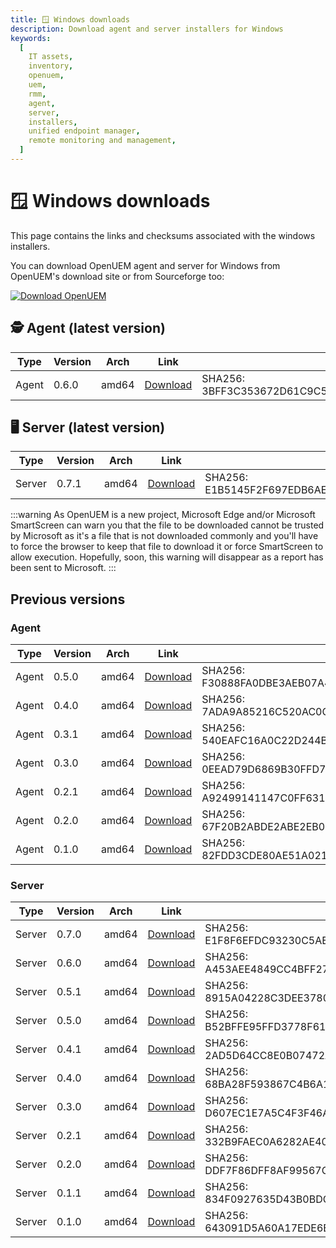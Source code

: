 ```yaml
---
title: 🪟 Windows downloads
description: Download agent and server installers for Windows
keywords:
  [
    IT assets,
    inventory,
    openuem,
    uem,
    rmm,
    agent,
    server,
    installers,
    unified endpoint manager,
    remote monitoring and management,
  ]
---
```


# 🪟 Windows downloads

This page contains the links and checksums associated with the windows installers.

You can download OpenUEM agent and server for Windows from OpenUEM's download site or from Sourceforge too:

[![Download OpenUEM](https://a.fsdn.com/con/app/sf-download-button)](https://sourceforge.net/projects/openuem/files/latest/download)

## 🕵 Agent (latest version)

| Type  | Version | Arch  | Link                                                                                        | Checksum                                                                 |
| ----- | ------- | ----- | ------------------------------------------------------------------------------------------- | ------------------------------------------------------------------------ |
| Agent | 0.6.0   | amd64 | [Download](https://downloads.openuem.eu/agents/0.6.0/windows/amd64/openuem-agent-setup.exe) | SHA256: 3BFF3C353672D61C9C554E2BFC159CA09DE3E1AB6E525B24952F9BCF44A3FB5F |

## 🖥 Server (latest version)

| Type   | Version | Arch  | Link                                                                            | Checksum                                                                 |
| ------ | ------- | ----- | ------------------------------------------------------------------------------- | ------------------------------------------------------------------------ |
| Server | 0.7.1   | amd64 | [Download](https://downloads.openuem.eu/servers/openuem-server-setup-0.7.0.exe) | SHA256: E1B5145F2F697EDB6AE4E37138C3E5F358A820CB12AF16720C89391DB82DFFCE |

:::warning
As OpenUEM is a new project, Microsoft Edge and/or Microsoft SmartScreen can warn you that the file to be downloaded cannot be trusted by Microsoft as it's a file that is not downloaded commonly and you'll have to force the browser to keep that file to download it or force SmartScreen to allow execution. Hopefully, soon, this warning will disappear as a report has been sent to Microsoft.
:::

## Previous versions

### Agent

| Type  | Version | Arch  | Link                                                                                        | Checksum                                                                 |
| ----- | ------- | ----- | ------------------------------------------------------------------------------------------- | ------------------------------------------------------------------------ |
| Agent | 0.5.0   | amd64 | [Download](https://downloads.openuem.eu/agents/0.5.0/windows/amd64/openuem-agent-setup.exe) | SHA256: F30888FA0DBE3AEB07A4A8B98166FCDC5845EC8E6959E747C2D8F233DE74DF24 |
| Agent | 0.4.0   | amd64 | [Download](https://downloads.openuem.eu/agents/0.4.0/windows/amd64/openuem-agent-setup.exe) | SHA256: 7ADA9A85216C520AC0CBB71638D1872498A44D768C0E9C45B78EE86A0103F432 |
| Agent | 0.3.1   | amd64 | [Download](https://downloads.openuem.eu/agents/0.3.1/windows/amd64/openuem-agent-setup.exe) | SHA256: 540EAFC16A0C22D244BBE363DD911230E90ED63540690388FD20FE9AD47EA81C |
| Agent | 0.3.0   | amd64 | [Download](https://downloads.openuem.eu/agents/0.3.0/windows/amd64/openuem-agent-setup.exe) | SHA256: 0EEAD79D6869B30FFD7416776C4BC8F4C44BDCA9103B3B2E1BEAEE999F0CE75A |
| Agent | 0.2.1   | amd64 | [Download](https://downloads.openuem.eu/agents/0.2.1/windows/amd64/openuem-agent-setup.exe) | SHA256: A92499141147C0FF6315264CBB62838037CD04A8FE29A5F4212E93BCC27F5D07 |
| Agent | 0.2.0   | amd64 | [Download](https://downloads.openuem.eu/agents/0.2.0/windows/amd64/openuem-agent-setup.exe) | SHA256: 67F20B2ABDE2ABE2EB0974057532FB1D928943D112D33D2D08F78BDB19648FC0 |
| Agent | 0.1.0   | amd64 | [Download](https://downloads.openuem.eu/agents/0.1.0/windows/amd64/openuem-agent-setup.exe) | SHA256: 82FDD3CDE80AE51A021AF66E8FC7D1A007DF698431D61926D9490E518DE648E8 |

### Server

| Type   | Version | Arch  | Link                                                                            | Checksum                                                                 |
| ------ | ------- | ----- | ------------------------------------------------------------------------------- | ------------------------------------------------------------------------ |
| Server | 0.7.0   | amd64 | [Download](https://downloads.openuem.eu/servers/openuem-server-setup-0.7.0.exe) | SHA256: E1F8F6EFDC93230C5AE6A34C991B91F4B034D2613C6F817E11FE8CD5D9FA92BE |
| Server | 0.6.0   | amd64 | [Download](https://downloads.openuem.eu/servers/openuem-server-setup-0.6.0.exe) | SHA256: A453AEE4849CC4BFF279F284D2DFCE2E0702CF79CBD12D6DA4B1AA73C1F17E90 |
| Server | 0.5.1   | amd64 | [Download](https://downloads.openuem.eu/servers/openuem-server-setup-0.5.1.exe) | SHA256: 8915A04228C3DEE3780AD36AEB43721DB2368BD08D096F28338024C4C8498E4C |
| Server | 0.5.0   | amd64 | [Download](https://downloads.openuem.eu/servers/openuem-server-setup-0.5.0.exe) | SHA256: B52BFFE95FFD3778F6129AC31444AA960AF12C96D9D1D5F20D984B23FD60CEB4 |
| Server | 0.4.1   | amd64 | [Download](https://downloads.openuem.eu/servers/openuem-server-setup-0.4.1.exe) | SHA256: 2AD5D64CC8E0B07472AE93698882F5DD3028D25F3C2C32E9A16DA7525FDD36DC |
| Server | 0.4.0   | amd64 | [Download](https://downloads.openuem.eu/servers/openuem-server-setup-0.4.0.exe) | SHA256: 68BA28F593867C4B6A1E75191887893B574EA959A67189672D214FDFE8B07985 |
| Server | 0.3.0   | amd64 | [Download](https://downloads.openuem.eu/servers/openuem-server-setup-0.3.0.exe) | SHA256: D607EC1E7A5C4F3F46A4393E0FCB3D9A5B81711971CE11F732749CE0A8CFF4C2 |
| Server | 0.2.1   | amd64 | [Download](https://downloads.openuem.eu/servers/openuem-server-setup-0.2.0.exe) | SHA256: 332B9FAEC0A6282AE4028D341483E7B2F626E094EE94E0762A07E22D537D28D1 |
| Server | 0.2.0   | amd64 | [Download](https://downloads.openuem.eu/servers/openuem-server-setup-0.2.0.exe) | SHA256: DDF7F86DFF8AF99567C2A257B04BAC571EE1F00AF4C04F4B16C125E5EE75F619 |
| Server | 0.1.1   | amd64 | [Download](https://downloads.openuem.eu/servers/openuem-server-setup-0.1.1.exe) | SHA256: 834F0927635D43B0BDCB203FB493A87043550E2A0BDA6D0919820DD39C925F95 |
| Server | 0.1.0   | amd64 | [Download](https://downloads.openuem.eu/servers/openuem-server-setup-0.1.0.exe) | SHA256: 643091D5A60A17EDE6E2C248FA7198CE9B0C6CC18590D542A8A60F1BEA94F052 |
